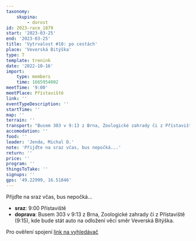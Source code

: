 ```yaml
---
taxonomy:
    skupina:
        - dorost
id: 2023-race_1879
start: '2023-03-25'
end: '2023-03-25'
title: 'Vytrvalost #10: po cestách'
place: 'Veverská Bitýška'
type: T
template: trenink
date: '2022-10-16'
import:
    type: members
    time: 1665954002
meetTime: '9:00'
meetPlace: Přístaviště
link: ''
eventTypeDescription: ''
startTime: ''
map: ''
terrain: ''
transport: "Busem 303 v 9:13 z Brna, Zoologické zahrady či z Přístaviště (9:15), kde bude stát auto na odložení věcí směr Veverská Bitýška.\r\n\r\nPro ověření spojení [link na vyhledávač](https://www.idsjmk.cz/connection-finder/results)"
accomodation: ''
food: ''
leader: 'Jenda, Michal D.'
note: 'Přijďte na sraz včas, bus nepočká...'
return: ''
price: ''
program: ''
thingsToTake: ''
signups: ''
gps: '49.22999, 16.51846'
---
```


Přijďte na sraz včas, bus nepočká...
* **sraz**: 9:00 Přístaviště
* **doprava**: Busem 303 v 9:13 z Brna, Zoologické zahrady či z Přístaviště (9:15), kde bude stát auto na odložení věcí směr Veverská Bitýška.

Pro ověření spojení [link na vyhledávač](https://www.idsjmk.cz/connection-finder/results)
